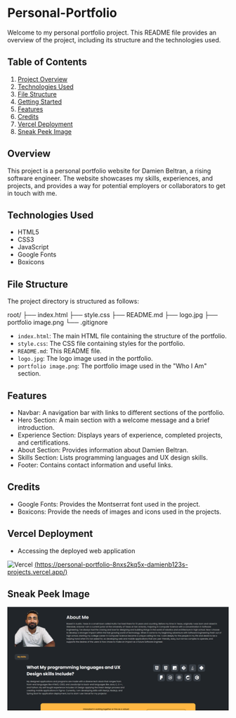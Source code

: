 # Personal-Portfolio

Welcome to my personal portfolio project. This README file provides an overview of the project, including its structure and the technologies used.

## Table of Contents

1. [Project Overview](#project-overview)
2. [Technologies Used](#technologies-used)
3. [File Structure](#file-structure)
4. [Getting Started](#getting-started)
5. [Features](#features)
6. [Credits](#Credits)
7. [Vercel Deployment](#Vercel-Deployment)
8. [Sneak Peek Image](#Sneak-Peek-Image)

## Overview

This project is a personal portfolio website for Damien Beltran, a rising software engineer. The website showcases my skills, experiences, and projects, and provides a way for potential employers or collaborators to get in touch with me.

## Technologies Used

- HTML5
- CSS3
- JavaScript
- Google Fonts
- Boxicons

## File Structure
The project directory is structured as follows:

root/
├── index.html
├── style.css
├── README.md
├── logo.jpg
├── portfolio image.png
└── .gitignore

- `index.html`: The main HTML file containing the structure of the portfolio.
- `style.css`: The CSS file containing styles for the portfolio.
- `README.md`: This README file.
- `logo.jpg`: The logo image used in the portfolio.
- `portfolio image.png`: The portfolio image used in the "Who I Am" section.

## Features

- Navbar: A navigation bar with links to different sections of the portfolio.
- Hero Section: A main section with a welcome message and a brief introduction.
- Experience Section: Displays years of experience, completed projects, and certifications.
- About Section: Provides information about Damien Beltran.
- Skills Section: Lists programming languages and UX design skills.
- Footer: Contains contact information and useful links.

## Credits

- Google Fonts: Provides the Montserrat font used in the project.
- Boxicons: Provide the needs of images and icons used in the projects.

## Vercel Deployment

- Accessing the deployed web application

![Vercel](https://img.shields.io/badge/Deployed%20on-Vercel-black?logo=vercel)
[(https://personal-portfolio-8nxs2kq5x-damienb123s-projects.vercel.app/)](https://personal-portfolio-8nxs2kq5x-damienb123s-projects.vercel.app/)

## Sneak Peek Image

<img src="Personal Portfolio.png" width=800>

